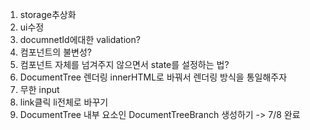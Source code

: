 1. storage추상화
2. ui수정
3. documnetId에대한 validation?
4. 컴포넌트의 불변성?
5. 컴포넌트 자체를 넘겨주지 않으면서 state를 설정하는 법?
6. DocumentTree 렌더링 innerHTML로 바꿔서 렌더링 방식을 통일해주자
7. 무한 input
8. link클릭 li전체로 바꾸기
9. DocumentTree 내부 요소인 DocumentTreeBranch 생성하기 -> 7/8 완료
